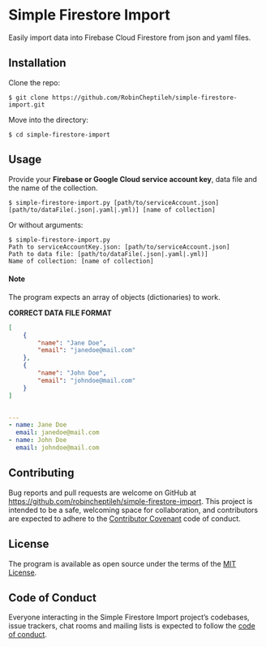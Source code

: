 # Simple Firestore Import

Easily import data into Firebase Cloud Firestore from json and yaml files.

## Installation

Clone the repo:

    $ git clone https://github.com/RobinCheptileh/simple-firestore-import.git

Move into the directory:

    $ cd simple-firestore-import

## Usage

Provide your **Firebase or Google Cloud service account key**, data file and the name of the collection.

    $ simple-firestore-import.py [path/to/serviceAccount.json] [path/to/dataFile(.json|.yaml|.yml)] [name of collection]
    
Or without arguments:

    $ simple-firestore-import.py
    Path to serviceAccountKey.json: [path/to/serviceAccount.json]
    Path to data file: [path/to/dataFile(.json|.yaml|.yml)]
    Name of collection: [name of collection]
    
#### Note

The program expects an array of objects (dictionaries) to work.

**CORRECT DATA FILE FORMAT**

```json
[
    {
        "name": "Jane Doe",
        "email": "janedoe@mail.com"
    },
    {
        "name": "John Doe",
        "email": "johndoe@mail.com"
    }
]
```

```yaml

---
- name: Jane Doe
  email: janedoe@mail.com
- name: John Doe
  email: johndoe@mail.com
```

## Contributing

Bug reports and pull requests are welcome on GitHub at https://github.com/robincheptileh/simple-firestore-import. This project is intended to be a safe, welcoming space for collaboration, and contributors are expected to adhere to the [Contributor Covenant](http://contributor-covenant.org) code of conduct.

## License

The program is available as open source under the terms of the [MIT License](http://opensource.org/licenses/MIT).

## Code of Conduct

Everyone interacting in the Simple Firestore Import project’s codebases, issue trackers, chat rooms and mailing lists is expected to follow the [code of conduct](https://github.com/robincheptileh/simple-firestore-import/blob/master/CODE_OF_CONDUCT.MD).
